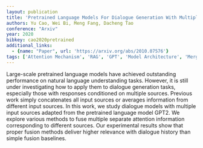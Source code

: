 ```yaml
---
layout: publication
title: 'Pretrained Language Models For Dialogue Generation With Multiple Input Sources'
authors: Yu Cao, Wei Bi, Meng Fang, Dacheng Tao
conference: "Arxiv"
year: 2020
bibkey: cao2020pretrained
additional_links:
  - {name: "Paper", url: 'https://arxiv.org/abs/2010.07576'}
tags: ['Attention Mechanism', 'RAG', 'GPT', 'Model Architecture', 'Merging', 'Applications']
---
```

Large-scale pretrained language models have achieved outstanding performance
on natural language understanding tasks. However, it is still under
investigating how to apply them to dialogue generation tasks, especially those
with responses conditioned on multiple sources. Previous work simply
concatenates all input sources or averages information from different input
sources. In this work, we study dialogue models with multiple input sources
adapted from the pretrained language model GPT2. We explore various methods to
fuse multiple separate attention information corresponding to different
sources. Our experimental results show that proper fusion methods deliver
higher relevance with dialogue history than simple fusion baselines.
